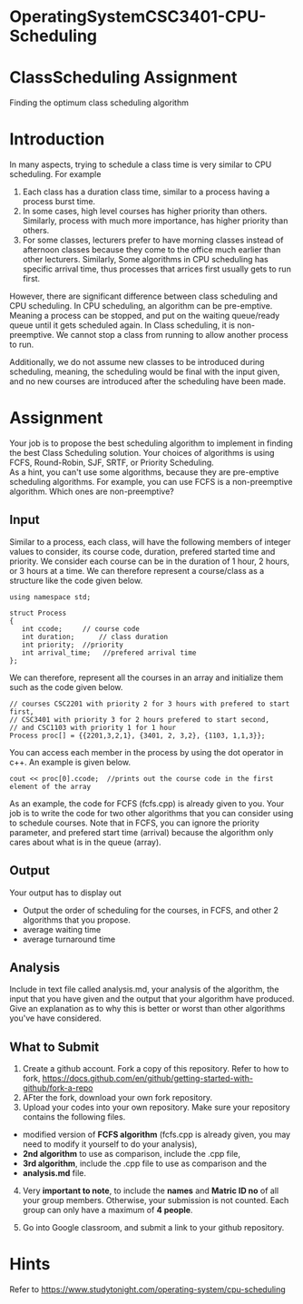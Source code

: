 # OperatingSystemCSC3401-CPU-Scheduling
# ClassScheduling Assignment
Finding the optimum class scheduling algorithm

# Introduction
In many aspects, trying to schedule a class time is very similar to CPU scheduling. 
For example

1. Each class has a duration class time, similar to a process having a process burst time.
2. In some cases, high level courses has higher priority than others. Similarly, process with much more importance, has higher priority than others. 
3. For some classes, lecturers prefer to have morning classes instead of afternoon classes because they come to the office much earlier than other lecturers. Similarly, Some algorithms in CPU scheduling has specific arrival time, thus processes that arrices first usually gets to run first. 

However, there are significant difference between class scheduling and CPU scheduling. In CPU scheduling, an algorithm can be pre-emptive. Meaning a process can be stopped, and put on the waiting queue/ready queue until it gets scheduled again. In Class scheduling, it is non-preemptive. We cannot stop a class from running to allow another process to run. 

Additionally, we do not assume new classes to be introduced during scheduling, meaning, the scheduling would be final with the input given, and no new courses are introduced after the scheduling have been made. 


# Assignment

Your job is to propose the best scheduling algorithm to implement in finding the best Class Scheduling solution. 
Your choices of algorithms is using FCFS, Round-Robin, SJF, SRTF, or Priority Scheduling.  
As a hint, you can't use some algorithms, because they are pre-emptive scheduling algorithms. For example, you can use FCFS is a non-preemptive algorithm. Which ones are non-preemptive? 

## Input

Similar to a process, each class, will have the following members of integer values to consider, its course code, duration, prefered started time and priority. 
We consider each course can be in the duration of 1 hour, 2 hours, or 3 hours at a time. We can therefore represent a course/class as a structure like the code 
given below. 

```
using namespace std;
 
struct Process
{
   int ccode;     // course code
   int duration;      // class duration
   int priority;  //priority
   int arrival_time;   //prefered arrival time
};
```

We can therefore, represent all the courses in an array and initialize them such as the code given below.

```
// courses CSC2201 with priority 2 for 3 hours with prefered to start first, 
// CSC3401 with priority 3 for 2 hours prefered to start second, 
// and CSC1103 with priority 1 for 1 hour 
Process proc[] = {{2201,3,2,1}, {3401, 2, 3,2}, {1103, 1,1,3}};
```

You can access each member in the process by using the dot operator in c++. An example is given below. 

```
cout << proc[0].ccode;  //prints out the course code in the first element of the array
```

As an example, the code for FCFS (fcfs.cpp) is already given to you. Your job is to write the code for two other algorithms that you can consider using to schedule courses. 
Note that in FCFS, you can ignore the priority parameter, and prefered start time (arrival) because the algorithm only cares about what is in the queue (array). 

## Output

Your output has to display out

* Output the order of scheduling for the courses, in FCFS, and other 2 algorithms that you propose.
* average waiting time
* average turnaround time

## Analysis

Include in text file called analysis.md, your analysis of the algorithm, the input that you have given and the output that your algorithm have produced. 
Give an explanation as to why this is better or worst than other algorithms you've have considered. 

## What to Submit

1. Create a github account. Fork a copy of this repository. Refer to how to fork, https://docs.github.com/en/github/getting-started-with-github/fork-a-repo
2. AFter the fork, download your own fork repository. 
3. Upload your codes into your own repository. Make sure your repository contains the following files.
* modified version of  **FCFS algorithm** (fcfs.cpp is already given, you may need to modify it yourself to do your analysis), 
* **2nd algorithm** to use as comparison, include the .cpp file, 
* **3rd algorithm**,  include the .cpp file to use as comparison and the 
* **analysis.md** file.

4. Very **important to note**, to include the **names** and **Matric ID no** of all your group members. Otherwise, your submission is not counted. Each group can only have a maximum of **4 people**. 

5. Go into Google classroom, and submit a link to your github repository. 

# Hints

Refer to https://www.studytonight.com/operating-system/cpu-scheduling
